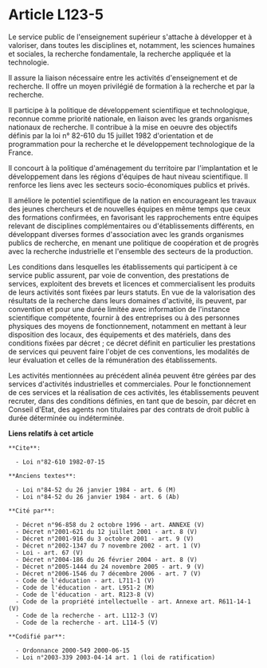 # Article L123-5

Le service public de l'enseignement supérieur s'attache à développer et à valoriser, dans toutes les disciplines et,
notamment, les sciences humaines et sociales, la recherche fondamentale, la recherche appliquée et la technologie.

Il assure la liaison nécessaire entre les activités d'enseignement et de recherche. Il offre un moyen privilégié de formation
à la recherche et par la recherche.

Il participe à la politique de développement scientifique et technologique, reconnue comme priorité nationale, en liaison
avec les grands organismes nationaux de recherche. Il contribue à la mise en oeuvre des objectifs définis par la loi n°
82-610 du 15 juillet 1982 d'orientation et de programmation pour la recherche et le développement technologique de la France.

Il concourt à la politique d'aménagement du territoire par l'implantation et le développement dans les régions d'équipes de
haut niveau scientifique. Il renforce les liens avec les secteurs socio-économiques publics et privés.

Il améliore le potentiel scientifique de la nation en encourageant les travaux des jeunes chercheurs et de nouvelles équipes
en même temps que ceux des formations confirmées, en favorisant les rapprochements entre équipes relevant de disciplines
complémentaires ou d'établissements différents, en développant diverses formes d'association avec les grands organismes
publics de recherche, en menant une politique de coopération et de progrès avec la recherche industrielle et l'ensemble des
secteurs de la production.

Les conditions dans lesquelles les établissements qui participent à ce service public assurent, par voie de convention, des
prestations de services, exploitent des brevets et licences et commercialisent les produits de leurs activités sont fixées
par leurs statuts. En vue de la valorisation des résultats de la recherche dans leurs domaines d'activité, ils peuvent, par
convention et pour une durée limitée avec information de l'instance scientifique compétente, fournir à des entreprises ou à
des personnes physiques des moyens de fonctionnement, notamment en mettant à leur disposition des locaux, des équipements et
des matériels, dans des conditions fixées par décret ; ce décret définit en particulier les prestations de services qui
peuvent faire l'objet de ces conventions, les modalités de leur évaluation et celles de la rémunération des établissements.

Les activités mentionnées au précédent alinéa peuvent être gérées par des services d'activités industrielles et commerciales.
Pour le fonctionnement de ces services et la réalisation de ces activités, les établissements peuvent recruter, dans des
conditions définies, en tant que de besoin, par décret en Conseil d'Etat, des agents non titulaires par des contrats de droit
public à durée déterminée ou indéterminée.

**Liens relatifs à cet article**

	**Cite**:

	  - Loi n°82-610 1982-07-15

	**Anciens textes**:

	  - Loi n°84-52 du 26 janvier 1984 - art. 6 (M)
	  - Loi n°84-52 du 26 janvier 1984 - art. 6 (Ab)

	**Cité par**:

	  - Décret n°96-858 du 2 octobre 1996 - art. ANNEXE (V)
	  - Décret n°2001-621 du 12 juillet 2001 - art. 8 (V)
	  - Décret n°2001-916 du 3 octobre 2001 - art. 9 (V)
	  - Décret n°2002-1347 du 7 novembre 2002 - art. 1 (V)
	  - Loi - art. 67 (V)
	  - Décret n°2004-186 du 26 février 2004 - art. 8 (V)
	  - Décret n°2005-1444 du 24 novembre 2005 - art. 9 (V)
	  - Décret n°2006-1546 du 7 décembre 2006 - art. 7 (V)
	  - Code de l'éducation - art. L711-1 (V)
	  - Code de l'éducation - art. L951-2 (M)
	  - Code de l'éducation - art. R123-8 (V)
	  - Code de la propriété intellectuelle - art. Annexe art. R611-14-1 (V)
	  - Code de la recherche - art. L112-3 (V)
	  - Code de la recherche - art. L114-5 (V)

	**Codifié par**:

	  - Ordonnance 2000-549 2000-06-15
	  - Loi n°2003-339 2003-04-14 art. 1 (loi de ratification)
